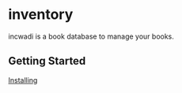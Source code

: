 # inventory

incwadi is a book database to manage your books.

## Getting Started

[Installing](https://github.com/incwadi-warehouse/docu)
